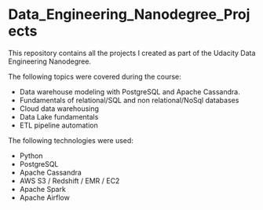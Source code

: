# Data_Engineering_Nanodegree_Projects

This repository contains all the projects I created as part of the Udacity Data Engineering Nanodegree.

The following topics were covered during the course:

- Data warehouse modeling with PostgreSQL and Apache Cassandra.
- Fundamentals of relational/SQL and non relational/NoSql databases
- Cloud data warehousing 
- Data Lake fundamentals
- ETL pipeline automation

The following technologies were used:

- Python
- PostgreSQL
- Apache Cassandra
- AWS S3 / Redshift / EMR / EC2
- Apache Spark
- Apache Airflow
